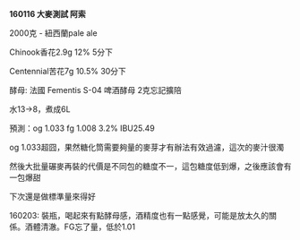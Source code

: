 **160116 大麥測試 阿索**

2000克 - 紐西蘭pale ale

Chinook香花2.9g 12% 5分下

Centennial苦花7g 10.5% 30分下

酵母: 法國 Fementis S-04 啤酒酵母 2克忘記擴陪

水13->8，煮成6L

預測：og 1.033 fg 1.008 3.2% IBU25.49

og 1.033超囧，果然糖化筒需要夠量的麥芽才有辦法有效過濾，這次的麥汁很濁

然後大批量碾麥再裝的代價是不同包的糖度不一，這包糖度低到爆，之後應該會有一包爆甜

下次還是做標準量來得好

160203: 裝瓶，喝起來有點酵母感，酒精度也有一點感覺，可能是放太久的關係。酒體清澈。FG忘了量，低於1.01




